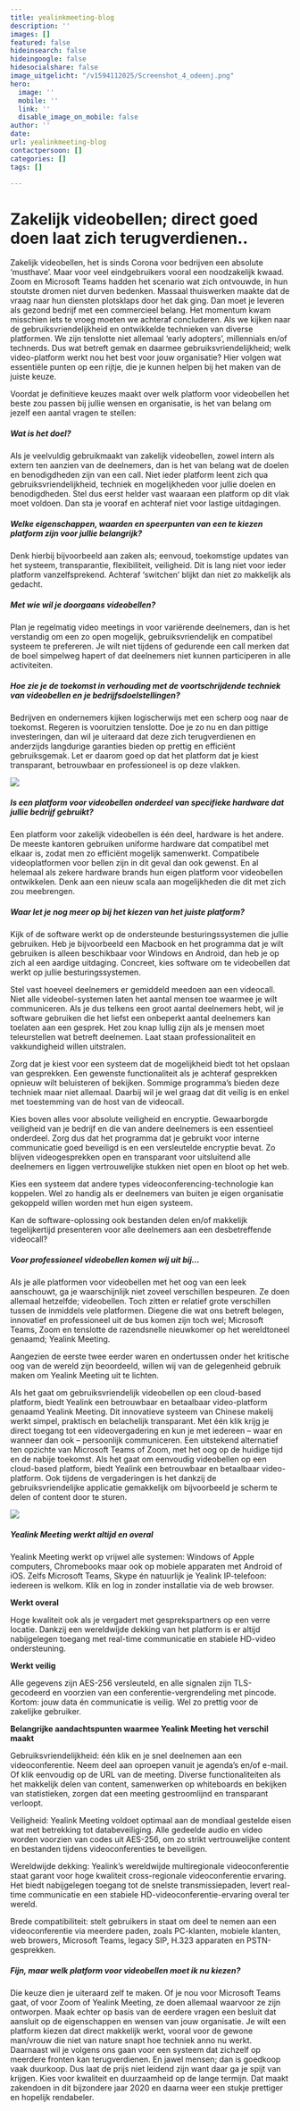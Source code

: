 ```yaml
---
title: yealinkmeeting-blog
description: ''
images: []
featured: false
hideinsearch: false
hideingoogle: false
hidesocialshare: false
image_uitgelicht: "/v1594112025/Screenshot_4_odeenj.png"
hero:
  image: ''
  mobile: ''
  link: ''
  disable_image_on_mobile: false
author: ''
date: 
url: yealinkmeeting-blog
contactpersoon: []
categories: []
tags: []

---
```

# Zakelijk videobellen; direct goed doen laat zich terugverdienen..

Zakelijk videobellen, het is sinds Corona voor bedrijven een absolute ‘musthave’. Maar voor veel eindgebruikers vooral een noodzakelijk kwaad. Zoom en Microsoft Teams hadden het scenario wat zich ontvouwde, in hun stoutste dromen niet durven bedenken. Massaal thuiswerken maakte dat de vraag naar hun diensten plotsklaps door het dak ging. Dan moet je leveren als gezond bedrijf met een commercieel belang. Het momentum kwam misschien iets te vroeg moeten we achteraf concluderen. Als we kijken naar de gebruiksvriendelijkheid en ontwikkelde technieken van diverse platformen. We zijn tenslotte niet allemaal ‘early adopters’, millennials en/of technerds. Dus wat betreft gemak en daarmee gebruiksvriendelijkheid; welk video-platform werkt nou het best voor jouw organisatie? Hier volgen wat essentiële punten op een rijtje, die je kunnen helpen bij het maken van de juiste keuze.  

Voordat je definitieve keuzes maakt over welk platform voor videobellen het beste zou passen bij jullie wensen en organisatie, is het van belang om jezelf een aantal vragen te stellen:

##### Wat is het doel?

Als je veelvuldig gebruikmaakt van zakelijk videobellen, zowel intern als extern ten aanzien van de deelnemers, dan is het van belang wat de doelen en benodigdheden zijn van een call. Niet ieder platform leent zich qua gebruiksvriendelijkheid, techniek en mogelijkheden voor jullie doelen en benodigdheden. Stel dus eerst helder vast waaraan een platform op dit vlak moet voldoen. Dan sta je vooraf en achteraf niet voor lastige uitdagingen.  

##### Welke eigenschappen, waarden en speerpunten van een te kiezen platform zijn voor jullie belangrijk?

Denk hierbij bijvoorbeeld aan zaken als; eenvoud, toekomstige updates van het systeem, transparantie, flexibiliteit, veiligheid. Dit is lang niet voor ieder platform vanzelfsprekend. Achteraf ‘switchen’ blijkt dan niet zo makkelijk als gedacht.  

##### Met wie wil je doorgaans videobellen?

Plan je regelmatig video meetings in voor variërende deelnemers, dan is het verstandig om een zo open mogelijk, gebruiksvriendelijk en compatibel systeem te prefereren. Je wilt niet tijdens of gedurende een call merken dat de boel simpelweg hapert of dat deelnemers niet kunnen participeren in alle activiteiten.   

##### Hoe zie je de toekomst in verhouding met de voortschrijdende techniek van videobellen en je bedrijfsdoelstellingen? 

Bedrijven en ondernemers kijken logischerwijs met een scherp oog naar de toekomst. Regeren is vooruitzien tenslotte. Doe je zo nu en dan pittige investeringen, dan wil je uiteraard dat deze zich terugverdienen en anderzijds langdurige garanties bieden op prettig en efficiënt gebruiksgemak. Let er daarom goed op dat het platform dat je kiest transparant, betrouwbaar en professioneel is op deze vlakken. 

![](https://res.cloudinary.com/callvoip/image/upload/v1594112604/Telecommuting-rafiki_fxgfct.png)

##### Is een platform voor videobellen onderdeel van specifieke hardware dat jullie bedrijf gebruikt?

Een platform voor zakelijk videobellen is één deel, hardware is het andere. De meeste kantoren gebruiken uniforme hardware dat compatibel met elkaar is, zodat men zo efficiënt mogelijk samenwerkt. Compatibele videoplatformen voor bellen zijn in dit geval dan ook gewenst. En al helemaal als zekere hardware brands hun eigen platform voor videobellen ontwikkelen. Denk aan een nieuw scala aan mogelijkheden die dit met zich zou meebrengen. 

##### Waar let je nog meer op bij het kiezen van het juiste platform? 

Kijk of de software werkt op de ondersteunde besturingssystemen die jullie gebruiken. Heb je bijvoorbeeld een Macbook en het programma dat je wilt gebruiken is alleen beschikbaar voor Windows en Android, dan heb je op zich al een aardige uitdaging. Concreet, kies software om te videobellen dat werkt op jullie besturingssystemen.

Stel vast hoeveel deelnemers er gemiddeld meedoen aan een videocall. Niet alle videobel-systemen laten het aantal mensen toe waarmee je wilt communiceren. Als je dus telkens een groot aantal deelnemers hebt, wil je software gebruiken die het liefst een onbeperkt aantal deelnemers kan toelaten aan een gesprek. Het zou knap lullig zijn als je mensen moet teleurstellen wat betreft deelnemen. Laat staan professionaliteit en vakkundigheid willen uitstralen.

Zorg dat je kiest voor een systeem dat de mogelijkheid biedt tot het opslaan van gesprekken. Een gewenste functionaliteit als je achteraf gesprekken opnieuw wilt beluisteren of bekijken. Sommige programma’s bieden deze techniek maar niet allemaal. Daarbij wil je wel graag dat dit veilig is en enkel met toestemming van de host van de videocall. 

Kies boven alles voor absolute veiligheid en encryptie. Gewaarborgde veiligheid van je bedrijf en die van andere deelnemers is een essentieel onderdeel. Zorg dus dat het programma dat je gebruikt voor interne communicatie goed beveiligd is en een versleutelde encryptie bevat. Zo blijven videogesprekken open en transparant voor uitsluitend alle deelnemers en liggen vertrouwelijke stukken niet open en bloot op het web.

Kies een systeem dat andere types videoconferencing-technologie kan koppelen. Wel zo handig als er deelnemers van buiten je eigen organisatie gekoppeld willen worden met hun eigen systeem. 

Kan de software-oplossing ook bestanden delen en/of makkelijk tegelijkertijd presenteren voor alle deelnemers aan een desbetreffende videocall? 

##### Voor professioneel videobellen komen wij uit bij... 

Als je alle platformen voor videobellen met het oog van een leek aanschouwt, ga je waarschijnlijk niet zoveel verschillen bespeuren. Ze doen allemaal hetzelfde; videobellen. Toch zitten er relatief grote verschillen tussen de inmiddels vele platformen. Diegene die wat ons betreft belegen, innovatief en professioneel uit de bus komen zijn toch wel; Microsoft Teams, Zoom en tenslotte de razendsnelle nieuwkomer op het wereldtoneel genaamd; Yealink Meeting. 

Aangezien de eerste twee eerder waren en ondertussen onder het kritische oog van de wereld zijn beoordeeld, willen wij van de gelegenheid gebruik maken om Yealink Meeting uit te lichten. 

Als het gaat om gebruiksvriendelijk videobellen op een cloud-based platform, biedt Yealink een betrouwbaar en betaalbaar video-platform genaamd Yealink Meeting. Dit innovatieve systeem van Chinese makelij werkt simpel, praktisch en belachelijk transparant. Met één klik krijg je direct toegang tot een videovergadering en kun je met iedereen – waar en wanneer dan ook – persoonlijk communiceren. Een uitstekend alternatief ten opzichte van Microsoft Teams of Zoom, met het oog op de huidige tijd en de nabije toekomst. Als het gaat om eenvoudig videobellen op een cloud-based platform, biedt Yealink een betrouwbaar en betaalbaar video-platform. Ook tijdens de vergaderingen is het dankzij de gebruiksvriendelijke applicatie gemakkelijk om bijvoorbeeld je scherm te delen of content door te sturen.

![](https://res.cloudinary.com/callvoip/image/upload/v1594112458/presentation_bo5rnw.png)

##### Yealink Meeting werkt altijd en overal

Yealink Meeting werkt op vrijwel alle systemen: Windows of Apple computers, Chromebooks maar ook op mobiele apparaten met Android of iOS. Zelfs Microsoft Teams, Skype én natuurlijk je Yealink IP-telefoon: iedereen is welkom. Klik en log in zonder installatie via de web browser.

**Werkt overal**

Hoge kwaliteit ook als je vergadert met gesprekspartners op een verre locatie. Dankzij een wereldwijde dekking van het platform is er altijd nabijgelegen toegang met real-time communicatie en stabiele HD-video ondersteuning.

**Werkt veilig**

Alle gegevens zijn AES-256 versleuteld, en alle signalen zijn TLS-gecodeerd en voorzien van een conferentie-vergrendeling met pincode. Kortom: jouw data én communicatie is veilig. Wel zo prettig voor de zakelijke gebruiker. 

**Belangrijke aandachtspunten waarmee Yealink Meeting het verschil maakt**

Gebruiksvriendelijkheid: één klik en je snel deelnemen aan een videoconferentie. Neem deel aan oproepen vanuit je agenda’s en/of e-mail. Of klik eenvoudig op de URL van de meeting. Diverse functionaliteiten als het makkelijk delen van content, samenwerken op whiteboards en bekijken van statistieken, zorgen dat een meeting gestroomlijnd en transparant verloopt.

Veiligheid: Yealink Meeting voldoet optimaal aan de mondiaal gestelde eisen wat met betrekking tot databeveiliging. Alle gedeelde audio en video worden voorzien van codes uit AES-256, om zo strikt vertrouwelijke content en bestanden tijdens videoconferenties te beveiligen. 

Wereldwijde dekking: Yealink’s wereldwijde multiregionale videoconferentie staat garant voor hoge kwaliteit cross-regionale videoconferentie ervaring. Het biedt nabijgelegen toegang tot de snelste transmissiepaden, levert real-time communicatie en een stabiele HD-videoconferentie-ervaring overal ter wereld.

Brede compatibiliteit: stelt gebruikers in staat om deel te nemen aan een videoconferentie via meerdere paden, zoals PC-klanten, mobiele klanten, web browers, Microsoft Teams, legacy SIP, H.323 apparaten en PSTN-gesprekken.

##### Fijn, maar welk platform voor videobellen moet ik nu kiezen?

Die keuze dien je uiteraard zelf te maken. Of je nou voor Microsoft Teams gaat, of voor Zoom of Yealink Meeting, ze doen allemaal waarvoor ze zijn ontworpen. Maak echter op basis van de eerdere vragen een besluit dat aansluit op de eigenschappen en wensen van jouw organisatie. Je wilt een platform kiezen dat direct makkelijk werkt, vooral voor de gewone man/vrouw die niet van nature snapt hoe techniek anno nu werkt. Daarnaast wil je volgens ons gaan voor een systeem dat zichzelf op meerdere fronten kan terugverdienen. En jawel mensen; dan is goedkoop vaak duurkoop. Dus laat de prijs niet leidend zijn want daar ga je spijt van krijgen. Kies voor kwaliteit en duurzaamheid op de lange termijn. Dat maakt zakendoen in dit bijzondere jaar 2020 en daarna weer een stukje prettiger en hopelijk rendabeler.